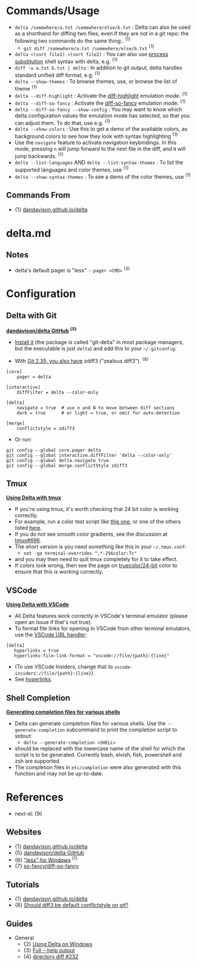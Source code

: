 # Commands/Usage

* `delta /somewhere/a.txt /somewhere/else/b.txt` : Delta can also be used as a shorthand for diffing two files, even if they are not in a git repo: the following two commands do the same thing:. <sup>{1}</sup>
  * `git diff /somewhere/a.txt /somewhere/else/b.txt` <sup>{1}</sup>
* `delta <(sort file1) <(sort file2)` : You can also use [process substitution](https://en.wikipedia.org/wiki/Process_substitution) shell syntax with delta, e.g. <sup>{1}</sup>
* `diff -u a.txt b.txt | delta` : In addition to git output, delta handles standard unified diff format, e.g. <sup>{1}</sup>
* `delta --show-themes` : To browse themes, use, or browse the list of theme <sup>{1}</sup>
* `delta --diff-highlight` : Activate the [diff-highlight](https://github.com/git/git/tree/master/contrib/diff-highlight) emulation mode. <sup>{1}</sup>
* `delta --diff-so-fancy` : Activate the [diff-so-fancy](https://github.com/so-fancy/diff-so-fancy) emulation mode. <sup>{1}</sup>
* `delta --diff-so-fancy --show-config` : You may want to know which delta configuration values the emulation mode has selected, so that you can adjust them. To do that, use e.g. <sup>{1}</sup>
* `delta --show-colors` : Use this  to get a demo of the available colors, as background colors to see how they look with syntax highlighting <sup>{1}</sup>
* Use the `navigate` feature to activate navigation keybindings. In this mode, pressing `n` will jump forward to the next file in the diff, and `N` will jump backwards. <sup>{1}</sup>
* `delta --list-languages` AND `delta --list-syntax-themes` : To list the supported languages and color themes, use <sup>{1}</sup>
* `delta --show-syntax-themes` : To see a demo of the color themes, use <sup>{1}</sup>

## Commands From

* {1} [dandavison.github.io/delta](https://dandavison.github.io/delta/)

# delta.md

## Notes

* delta's default pager is "less" `--pager <CMD>` <sup>{3}</sup>

# Configuration

## Delta with Git

**[dandavison/delta GitHub](https://github.com/dandavison/delta) <sup>{5}</sup>**

* [Install it](https://dandavison.github.io/delta/installation.html) (the package is called "git-delta" in most package managers, but the executable is just `delta`) and add this to your `~/.gitconfig`:

* With [Git 2.35, you also have](https://stackoverflow.com/a/70387424/6309) zdiff3 ("zealous diff3"). <sup>{8}</sup>

```shell
[core]
    pager = delta

[interactive]
    diffFilter = delta --color-only

[delta]
    navigate = true  # use n and N to move between diff sections
    dark = true      # or light = true, or omit for auto-detection

[merge]
    conflictstyle = zdiff3
```

* Or run:

```shell
git config --global core.pager delta
git config --global interactive.diffFilter 'delta --color-only'
git config --global delta.navigate true
git config --global merge.conflictStyle zdiff3
```

## Tmux

**[Using Delta with tmux](https://dandavison.github.io/delta/tips-and-tricks/using-delta-with-tmux.html)**

* If you're using tmux, it's worth checking that 24 bit color is working correctly.
* For example, run a color test script like [this one](https://gist.githubusercontent.com/lifepillar/09a44b8cf0f9397465614e622979107f/raw/24-bit-color.sh), or one of the others listed [here](https://gist.github.com/XVilka/8346728).
* If you do not see smooth color gradients, see the discussion at [tmux#696](https://github.com/tmux/tmux/issues/696).
* The short version is you need something like this in your `~/.tmux.conf`:
  * `set -ga terminal-overrides ",*-256color:Tc"`
* and you may then need to quit tmux completely for it to take effect.
* If colors look wrong, then see the page on [truecolor/24-bit](https://dandavison.github.io/delta/tips-and-tricks/24-bit-color-truecolor.html) color to ensure that this is working correctly.

## VSCode

**[Using Delta with VSCode](https://dandavison.github.io/delta/tips-and-tricks/using-delta-with-vscode.html)**
  
* All Delta features work correctly in VSCode's terminal emulator (please open an issue if that's not true).
* To format file links for opening in VSCode from other terminal emulators, use the [VSCode URL handler](https://code.visualstudio.com/docs/editor/command-line#_opening-vs-code-with-urls):
  
```shell
[delta]
   hyperlinks = true
   hyperlinks-file-link-format = "vscode://file/{path}:{line}"
```
* (To use VSCode Insiders, change that to `vscode-insiders://file/{path}:{line}`).
* See [hyperlinks](https://dandavison.github.io/delta/hyperlinks.html).

## Shell Completion

**[Generating completion files for various shells](https://dandavison.github.io/delta/tips-and-tricks/shell-completion.html)**
  
* Delta can generate completion files for various shells. Use the `--generate-completion` subcommand to print the completion script to stdout:
  * `delta --generate-completion <SHELL>`
* should be replaced with the lowercase name of the shell for which the script is to be generated. Currently bash, elvish, fish, powershell and zsh are supported.
* The completion files in `etc/completion` were also generated with this function and may not be up-to-date.

# References

* next-sl: {9}

## Websites

* {1} [dandavison.github.io/delta](https://dandavison.github.io/delta/)
* {5} [dandavison/delta GitHub](https://github.com/dandavison/delta)
* {6} ["less" for Windows](https://github.com/jftuga/less-Windows) <sup>{1}</sup>
* {7} [so-fancy/diff-so-fancy](https://github.com/so-fancy/diff-so-fancy)

## Tutorials

* {1} [dandavison.github.io/delta](https://dandavison.github.io/delta/)
* {8} [Should diff3 be default conflictstyle on git?](https://stackoverflow.com/questions/27417656/should-diff3-be-default-conflictstyle-on-git)

## Guides

* General
  * {2} [Using Delta on Windows](https://dandavison.github.io/delta/tips-and-tricks/using-delta-on-windows.html)
  * {3} [Full --help output](https://dandavison.github.io/delta/full---help-output.html)
  * {4} [directory diff #232](https://github.com/dandavison/delta/issues/232)
